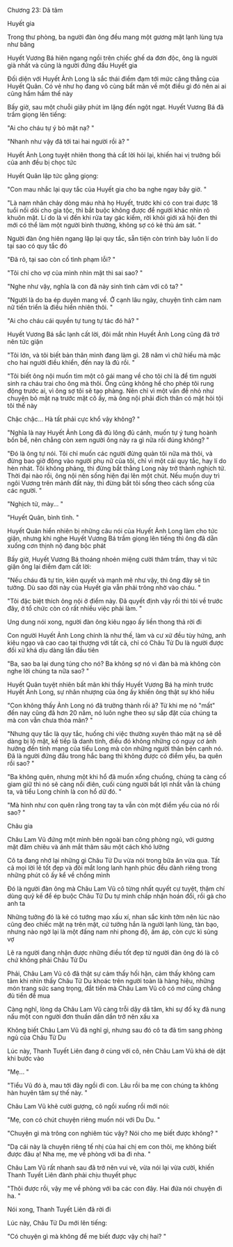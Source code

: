 




Chương 23: Dã tâm

Huyết gia

Trong thư phòng, ba người đàn ông đều mang một gương mặt lạnh lùng tựa như băng

Huyết Vương Bá hiên ngang ngồi trên chiếc ghế da đơn độc, ông là người già nhất và cũng là người đứng đầu Huyết gia

Đối diện với Huyết Ảnh Long là sắc thái điềm đạm tới mức căng thẳng của Huyết Quân. Có vẻ như họ đang vô cùng bất mãn về một điều gì đó nên ai ai cũng hầm hầm thế này

Bấy giờ, sau một chuỗi giây phút im lặng đến ngột ngạt. Huyết Vương Bá đã trầm giọng lên tiếng:

"Ai cho cháu tự ý bỏ mặt nạ? "

"Nhanh như vậy đã tới tai hai người rồi à? "

Huyết Ảnh Long tuyệt nhiên thong thả cất lời hỏi lại, khiến hai vị trưởng bối của anh đều bị chọc tức

Huyết Quân lập tức gằng giọng:

"Con mau nhắc lại quy tắc của Huyết gia cho ba nghe ngay bây giờ. "

"Là nam nhân chảy dòng máu nhà họ Huyết, trước khi có con trai được 18 tuổi nối dõi cho gia tộc, thì bắt buộc không được để người khác nhìn rõ khuôn mặt. Lí do là vì đến khi rửa tay gác kiếm, rời khỏi giới xã hội đen thì mới có thể làm một người bình thường, không sợ có kẻ thù ám sát. "

Người đàn ông hiên ngang lập lại quy tắc, sẵn tiện còn trình bày luôn lí do tại sao có quy tắc đó


"Đã rõ, tại sao còn cố tình phạm lỗi? "

"Tôi chỉ cho vợ của mình nhìn mặt thì sai sao? "

"Nghe như vậy, nghĩa là con đã nảy sinh tình cảm với cô ta? "

"Người là do ba ép duyên mang về. Ở cạnh lâu ngày, chuyện tình cảm nam nữ tiến triển là điều hiển nhiên thôi. "

"Ai cho cháu cái quyền tự tung tự tác đó hả? "

Huyết Vương Bá sắc lạnh cất lời, đôi mắt nhìn Huyết Ảnh Long cũng đã trở nên tức giận

"Tôi lớn, và tôi biết bản thân mình đang làm gì. 28 năm vì chữ hiếu mà mặc cho hai người điều khiển, đến nay là đủ rồi. "

"Tôi biết ông nội muốn tìm một cô gái mang về cho tôi chỉ là để tìm người sinh ra cháu trai cho ông mà thôi. Ông cũng không hề cho phép tôi rung động trước ai, vì ông sợ tôi sẽ tạo phảng. Nên chỉ vì một vấn đề nhỏ như chuyện bỏ mặt nạ trước mặt cô ấy, mà ông nội phải đích thân có mặt hỏi tội tôi thế này

Chậc chậc... Hà tất phải cực khổ vậy không? "

"Nghĩa là nay Huyết Ảnh Long đã đủ lông đủ cánh, muốn tự ý tung hoành bốn bể, nên chẳng còn xem người ông này ra gì nữa rồi đúng không? "

"Đó là ông tự nói. Tôi chỉ muốn các người đừng quản tôi nữa mà thôi, và đừng bao giờ động vào người phụ nữ của tôi, chỉ vì một cái quy tắc, hay lí do hèn nhát. Tôi không phảng, thì đừng bắt thằng Long này trở thành nghịch tử. Thời đại nào rồi, ông nội nên sống hiện đại lên một chút. Nếu muốn duy trì ngôi Vương trên mảnh đất này, thì đừng bắt tôi sống theo cách sống của các người. "

"Nghịch tử, mày... "

"Huyết Quân, bình tĩnh. "

Huyết Quân hiển nhiên bị những câu nói của Huyết Ảnh Long làm cho tức giận, nhưng khi nghe Huyết Vương Bá trầm giọng lên tiếng thì ông đã dằn xuống cơn thịnh nộ đang bộc phát

Bấy giờ, Huyết Vương Bá thoáng nhoẻn miệng cười thâm trầm, thay vì tức giận ông lại điềm đạm cất lời:

"Nếu cháu đã tự tin, kiên quyết và mạnh mẽ như vậy, thì ông đây sẽ tin tưởng. Dù sao đời này của Huyết gia vẫn phải trông nhờ vào cháu. "

"Tôi đặc biệt thích ông nội ở điểm này. Đã quyết định vậy rồi thì tôi về trước đây, ở tổ chức còn có rất nhiều việc phải làm. "

Ung dung nói xong, người đàn ông kiêu ngạo ấy liền thong thả rời đi


Con người Huyết Ảnh Long chính là như thế, làm và cư xử đều tùy hứng, anh kiêu ngạo và cao cao tại thượng với tất cả, chỉ có Châu Tử Du là người được đối xử khá dịu dàng lần đầu tiên

"Ba, sao ba lại dung túng cho nó? Ba không sợ nó vì đàn bà mà không còn nghe lời chúng ta nữa sao? "

Huyết Quân tuyệt nhiên bất mãn khi thấy Huyết Vương Bá hạ mình trước Huyết Ảnh Long, sự nhân nhượng của ông ấy khiến ông thật sự khó hiểu

"Con không thấy Ảnh Long nó đã trưởng thành rồi à? Từ khi mẹ nó "mất" đến nay cũng đã hơn 20 năm, nó luôn nghe theo sự sắp đặt của chúng ta mà con vẫn chưa thỏa mãn? "

"Nhưng quy tắc là quy tắc, huống chi việc thường xuyên tháo mặt nạ sẽ dễ dàng bị lộ mặt, kế tiếp là danh tính, điều đó không những có nguy cơ ảnh hưởng đến tính mạng của tiểu Long mà còn những người thân bên cạnh nó. Đã là người đứng đầu trong hắc bang thì không được có điểm yếu, ba quên rồi sao? "

"Ba không quên, nhưng một khi hổ đã muốn xổng chuồng, chúng ta càng cố giam giữ thì nó sẽ càng nổi điên, cuối cùng người bất lợi nhất vẫn là chúng ta, và tiểu Long chính là con hổ dữ đó. "

"Mà hình như con quên rằng trong tay ta vẫn còn một điểm yếu của nó rồi sao? "


Châu gia

Châu Lam Vũ đứng một mình bên ngoài ban công phòng ngủ, với gương mặt đăm chiêu và ánh mắt thâm sâu một cách khó lường

Cô ta đang nhớ lại những gì Châu Tử Du vừa nói trong bữa ăn vừa qua. Tất cả mọi lời lẽ tốt đẹp và đôi mắt long lanh hạnh phúc đều dành riêng trong những phút cô ấy kể về chồng mình

Đó là người đàn ông mà Châu Lam Vũ cô từng nhất quyết cự tuyệt, thậm chí dùng quỷ kế để ép buộc Châu Tử Du tự mình chấp nhận hoán đổi, rồi gả cho anh ta

Những tưởng đó là kẻ có tướng mạo xấu xí, nhan sắc kinh tởm nên lúc nào cũng đeo chiếc mặt nạ trên mặt, cứ tưởng hắn là người lạnh lùng, tàn bạo, nhưng nào ngờ lại là một đấng nam nhi phong độ, ấm áp, còn cực kì sủng vợ

Lẽ ra người đang nhận được những điều tốt đẹp từ người đàn ông đó là cô chứ không phải Châu Tử Du

Phải, Châu Lam Vũ cô đã thật sự cảm thấy hối hận, cảm thấy không cam tâm khi nhìn thấy Châu Tử Du khoác trên người toàn là hàng hiệu, những món trang sức sang trọng, đắt tiền mà Châu Lam Vũ cô có mơ cũng chẳng đủ tiền để mua

Càng nghĩ, lòng dạ Châu Lam Vũ càng trỗi dậy dã tâm, khi sự đố kỵ đã nung nấu một con người đơn thuần dần dần trở nên xấu xa

Không biết Châu Lam Vũ đã nghĩ gì, nhưng sau đó cô ta đã tìm sang phòng ngủ của Châu Tử Du


Lúc này, Thanh Tuyết Liên đang ở cùng với cô, nên Châu Lam Vũ khá dè dặt khi bước vào

"Mẹ... "

"Tiểu Vũ đó à, mau tới đây ngồi đi con. Lâu rồi ba mẹ con chúng ta không hàn huyên tâm sự thế này. "

Châu Lam Vũ khẽ cười gượng, cô ngồi xuống rồi mới nói:

"Mẹ, con có chút chuyện riêng muốn nói với Du Du. "

"Chuyện gì mà trông con nghiêm túc vậy? Nói cho mẹ biết được không? "

"Dạ cái này là chuyện riêng tế nhị của hai chị em con thôi, mẹ không biết được đâu ạ! Nha mẹ, mẹ về phòng với ba đi nha. "

Châu Lam Vũ rất nhanh sau đã trở nên vui vẻ, vừa nói lại vừa cười, khiến Thanh Tuyết Liên đành phải chịu thuyết phục

"Thôi được rồi, vậy mẹ về phòng với ba các con đây. Hai đứa nói chuyện đi ha. "

Nói xong, Thanh Tuyết Liên đã rời đi

Lúc này, Châu Tử Du mới lên tiếng:

"Có chuyện gì mà không để mẹ biết được vậy chị hai? "




